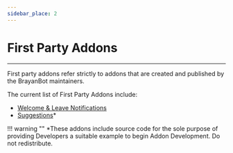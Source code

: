 ```yaml
---
sidebar_place: 2
---
```

# First Party Addons
---

First party addons refer strictly to addons that are created and published by the BrayanBot maintainers. 

The current list of First Party Addons include:

- [Welcome & Leave Notifications](https://coremart.net/resources/welcome-leave-notifications.73/)
- [Suggestions](https://coremart.net/resources/suggestions.74/)*


!!! warning ""
*These addons include source code for the sole purpose of providing Developers a suitable example to begin Addon Development. Do not redistribute.

